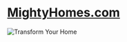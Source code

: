 # [MightyHomes.com](https://mightyhomes.com/)

![Transform Your Home](https://user-images.githubusercontent.com/7809332/234259451-af90e280-a9c4-44cc-8263-12654a43b617.png)
